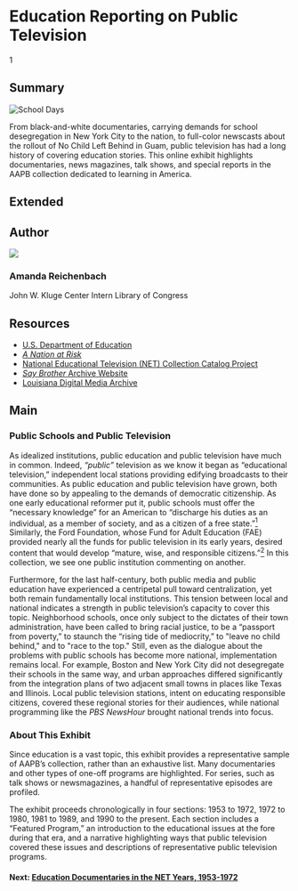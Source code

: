# Education Reporting on Public Television

1

## Summary

![*School Days*](https://s3.amazonaws.com/americanarchive.org/exhibits/Classroom.JPG "School Days")

From black-and-white documentaries, carrying demands for school desegregation in New York City to the nation, to full-color newscasts about the rollout of No Child Left Behind in Guam, public television has had a long history of covering education stories. This online exhibit highlights documentaries, news magazines, talk shows, and special reports in the AAPB collection dedicated to learning in America.

## Extended

## Author

<img class="img-circle pull-left" src="https://s3.amazonaws.com/americanarchive.org/staff/Reichenbach.jpg"/>

### Amanda Reichenbach
John W. Kluge Center Intern
Library of Congress


## Resources

- [U.S. Department of Education](https://www.ed.gov/)
- [*A Nation at Risk*](https://www2.ed.gov/pubs/NatAtRisk/risk.html)
- [National Educational Television (NET) Collection Catalog Project](http://americanarchive.org/about-the-american-archive/projects/net-catalog)
- [*Say Brother* Archive Website](http://main.wgbh.org/saybrother/index.html)
- [Louisiana Digital Media Archive](http://www.ladigitalmedia.org/)

## Main

### Public Schools and Public Television

As idealized institutions, public education and public television have much in common. Indeed, *“public”* television as we know it began as “educational television,” independent local stations providing edifying broadcasts to their communities. As public education and public television have grown, both have done so by appealing to the demands of democratic citizenship. As one early educational reformer put it, public schools must offer the “necessary knowledge” for an American to “discharge his duties as an individual, as a member of society, and as a citizen of a free state.”[<sup>1</sup>](/exhibits/education/notes#1) Similarly, the Ford Foundation, whose Fund for Adult Education (FAE) provided nearly all the funds for public television in its early years, desired content that would develop “mature, wise, and responsible citizens.”[<sup>2</sup>](/exhibits/education/notes#2)  In this collection, we see one public institution commenting on another.

Furthermore, for the last half-century, both public media and public education have experienced a centripetal pull toward centralization, yet both remain fundamentally local institutions. This tension between local and national indicates a strength in public television’s capacity to cover this topic. Neighborhood schools, once only subject to the dictates of their town administration, have been called to bring racial justice, to be a “passport from poverty,” to staunch the “rising tide of mediocrity,” to "leave no child behind," and to "race to the top." Still, even as the dialogue about the problems with public schools has become more national, implementation remains local. For example, Boston and New York City did not desegregate their schools in the same way, and urban approaches differed significantly from the integration plans of two adjacent small towns in places like Texas and Illinois. Local public television stations, intent on educating responsible citizens, covered these regional stories for their audiences, while national programming like the *PBS NewsHour* brought national trends into focus.


### About This Exhibit

Since education is a vast topic, this exhibit provides a representative sample of AAPB’s collection, rather than an exhaustive list. Many documentaries and other types of one-off programs are highlighted. For series, such as talk shows or newsmagazines, a handful of representative episodes are profiled.

The exhibit proceeds chronologically in four sections: 1953 to 1972, 1972 to 1980, 1981 to 1989, and 1990 to the present. Each section includes a “Featured Program,” an introduction to the educational issues at the fore during that era, and a narrative highlighting ways that public television covered these issues and descriptions of representative public television programs.



#### Next: [Education Documentaries in the NET Years, 1953-1972](/exhibits/education/education-documentaries-in-the-net-years-1953-1972.md)
